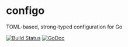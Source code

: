 # configo

TOML-based, strong-typed configuration for Go

[![Build Status](https://drone.io/github.com/pires/configo/status.png)](https://drone.io/github.com/pires/configo/latest)
[![GoDoc](https://godoc.org/github.com/pires/configo?status.svg)](https://godoc.org/github.com/pires/configo)
